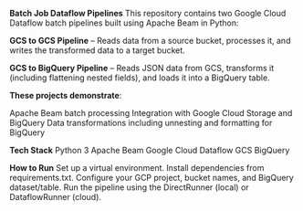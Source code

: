 **Batch Job Dataflow Pipelines**
This repository contains two Google Cloud Dataflow batch pipelines built using Apache Beam in Python:

**GCS to GCS Pipeline** – Reads data from a source bucket, processes it, and writes the transformed data to a target bucket.

**GCS to BigQuery Pipeline** – Reads JSON data from GCS, transforms it (including flattening nested fields), and loads it into a BigQuery table.

**These projects demonstrate**:

Apache Beam batch processing
Integration with Google Cloud Storage and BigQuery
Data transformations including unnesting and formatting for BigQuery

**Tech Stack**
Python 3
Apache Beam
Google Cloud Dataflow
GCS
BigQuery

**How to Run**
Set up a virtual environment.
Install dependencies from requirements.txt.
Configure your GCP project, bucket names, and BigQuery dataset/table.
Run the pipeline using the DirectRunner (local) or DataflowRunner (cloud).
